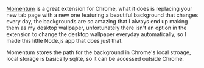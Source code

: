 [Momentum](https://chrome.google.com/webstore/detail/momentum/laookkfknpbbblfpciffpaejjkokdgca) is a great extension for Chrome, what it does is replacing your new tab page with a new one featuring a beautiful background that changes every day, the backgrounds are so amazing that I always end up making them as my desktop wallpaper, unfortunately there isn't an option in the extension to change the desktop wallpaper everyday automatically, so I made this little Node.js app that does just that.

Momentum stores the path for the background in Chrome's local stroage, local storage is basically sqlite, so it can be accessed outside Chrome.
